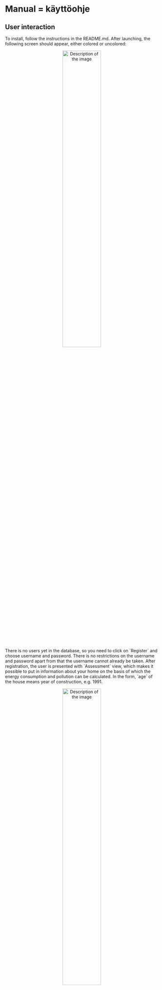 # Manual = käyttöohje
## User interaction
To install, follow the instructions in the README.md. After launching, the following screen should appear, either colored or uncolored:
<p align="center">
    <img src="https://github.com/jakubgrad/ot-harjoitustyo/assets/113715885/7db8409b-1339-41e6-bfb5-02263dddb338" width="50%" alt="Description of the image">
</p>
There is no users yet in the database, so you need to click on `Register` and choose username and password. There is no restrictions on the username and password apart from that the username cannot already be taken. After registration, the user is presented with `Assessment` view, which makes it possible to put in information about your home on the basis of which the energy consumption and pollution can be calculated. In the form, `age` of the house means year of construction, e.g. 1991. 
<p align="center">
    <img src="https://github.com/jakubgrad/ot-harjoitustyo/assets/113715885/b3cbfb55-0f78-40fa-b9fa-626e2a8a7f68" width="50%" alt="Description of the image">
</p>
After clicking on `Update` the user is taken to `House` view with a centered picture of a house and information on energy consumption and pollution. The values aren't accurate yet and don't take full advantage of the energy model. However, once they do, the energy and pollution wil be expressed in reasonable values (e.g. KW and kg).
<p align="center">
    <img src="https://github.com/jakubgrad/ot-harjoitustyo/assets/113715885/b6b43d99-3f7b-4528-8e19-f2b27493ae1f" width="50%" alt="Description of the image">
</p>
It's always possible to change the information about the house by clicking on "Create/update assessment" and putting in different values. The app rememberes users who put in information about their homes, so that after filling out the assessment and logging in again, the user is presented with the `House` view again. <br>

## Admin interaction
The admin interaction is a bit different. The goal is initially have an admin who can create other admins with their usernames and passwords. The first admin is by default one with username "m" and password "m". So to try the functionality of admin put "m" as username and as password and click "Login as administrator". 
<p align="center">
    <img src="https://github.com/jakubgrad/ot-harjoitustyo/assets/113715885/5ffef448-64d4-445c-8a32-239b2cb84c52" width="50%" alt="Description of the image">
</p>
You'll get `Administration` view, which currently allows you to put e.g. new named types of heating and how much pollution and electricity they produce relative to the existing methods. You can also update the pollution and electricity that depends on house age using a similar form.
<p align="center">
    <img src="[https://github.com/jakubgrad/ot-harjoitustyo/assets/113715885/5ffef448-64d4-445c-8a32-239b2cb84c52](https://github.com/jakubgrad/ot-harjoitustyo/assets/113715885/2234548c-cd32-4408-9108-31f8c46c71b2)" width="75%" alt="Description of the image">
</p>
